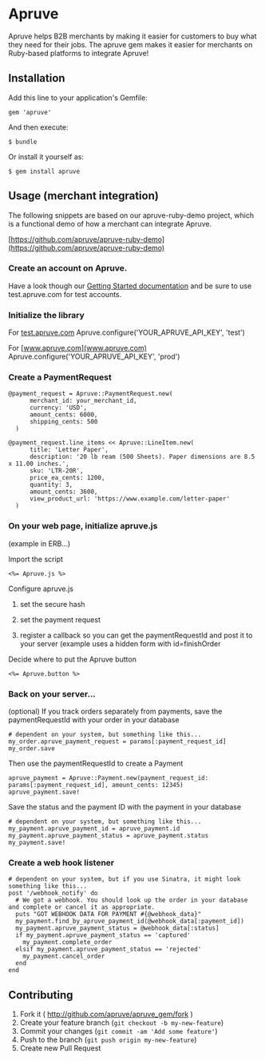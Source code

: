# Apruve

Apruve helps B2B merchants by making it easier for customers to buy what they need for
their jobs. The apruve gem makes it easier for merchants on Ruby-based platforms to
integrate Apruve!

## Installation

Add this line to your application's Gemfile:

    gem 'apruve'

And then execute:

    $ bundle

Or install it yourself as:

    $ gem install apruve

## Usage (merchant integration)

The following snippets are based on our apruve-ruby-demo project, which is a functional demo of how a merchant can
integrate Apruve.

[https://github.com/apruve/apruve-ruby-demo](https://github.com/apruve/apruve-ruby-demo)

### Create an account on Apruve.

Have a look though our [Getting Started documentation](https://www.apruve.com/doc/developers/) and be sure to use
test.apruve.com for test accounts.

### Initialize the library

For [test.apruve.com](test.apruve.com)
    Apruve.configure('YOUR_APRUVE_API_KEY', 'test')

For [www.apruve.com](www.apruve.com)
    Apruve.configure('YOUR_APRUVE_API_KEY', 'prod')

### Create a PaymentRequest

    @payment_request = Apruve::PaymentRequest.new(
          merchant_id: your_merchant_id,
          currency: 'USD',
          amount_cents: 6000,
          shipping_cents: 500
      )

    @payment_request.line_items << Apruve::LineItem.new(
          title: 'Letter Paper',
          description: '20 lb ream (500 Sheets). Paper dimensions are 8.5 x 11.00 inches.',
          sku: 'LTR-20R',
          price_ea_cents: 1200,
          quantity: 3,
          amount_cents: 3600,
          view_product_url: 'https://www.example.com/letter-paper'
      )

### On your web page, initialize apruve.js

(example in ERB...)

Import the script

    <%= Apruve.js %>

Configure apruve.js

1. set the secure hash
2. set the payment request
3. register a callback so you can get the paymentRequestId and post it to your server (example uses a hidden form with id=finishOrder

    <script type="text/javascript">
        apruve.secureHash = '<%= @payment_request.secure_hash %>';
        apruve.paymentRequest = <%= @payment_request.to_json %>;
        apruve.registerApruveCallback(apruve.APRUVE_COMPLETE_EVENT, function () {
            $('#paymentRequestId').val(apruve.paymentRequestId)
            $('#finishOrder').submit();
        });
    </script>

Decide where to put the Apruve button

    <%= Apruve.button %>

### Back on your server...

(optional) If you track orders separately from payments, save the paymentRequestId with your order in your database

    # dependent on your system, but something like this...
    my_order.apruve_payment_request = params[:payment_request_id]
    my_order.save

Then use the paymentRequestId to create a Payment

    apruve_payment = Apruve::Payment.new(payment_request_id: params[:payment_request_id], amount_cents: 12345)
    apruve_payment.save!

Save the status and the payment ID with the payment in your database

    # dependent on your system, but something like this...
    my_payment.apruve_payment_id = apruve_payment.id
    my_payment.apruve_payment_status = apruve_payment.status
    my_payment.save!

### Create a web hook listener

    # dependent on your system, but if you use Sinatra, it might look something like this...
    post '/webhook_notify' do
      # We got a webhook. You should look up the order in your database and complete or cancel it as appropriate.
      puts "GOT WEBHOOK DATA FOR PAYMENT #{@webhook_data}"
      my_payment.find_by_apruve_payment_id(@webhook_data[:payment_id])
      my_payment.apruve_payment_status = @webhook_data[:status]
      if my_payment.apruve_payment_status == 'captured'
        my_payment.complete_order
      elsif my_payment.apruve_payment_status == 'rejected'
        my_payment.cancel_order
      end
    end

## Contributing

1. Fork it ( http://github.com/apruve/apruve_gem/fork )
2. Create your feature branch (`git checkout -b my-new-feature`)
3. Commit your changes (`git commit -am 'Add some feature'`)
4. Push to the branch (`git push origin my-new-feature`)
5. Create new Pull Request

